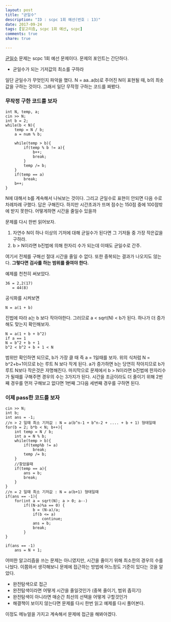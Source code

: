 ```yaml
---
layout: post
title: "균일수"
description: "ID : scpc 1회 예선(번호 : 13)"
date: 2017-09-24
tags: [알고리즘, scpc 1회 예선, scpc]
comments: true
share: true

---
```


[균일수](https://www.codeground.org) 문제는 scpc 1회 예선 문제이다. 문제의 포인트는 간단하다.
* 균일수가 되는 기저값의 최소를 구하라

일단 균일수가 무엇인지 파악을 했다. N = aa..a(b)로 주어진 N이 표현될 때, b의 최솟값을 구하는 것이다.
그래서 일단 무작정 구하는 코드를 짜봤다.

### 무작정 구한 코드를 보자
    int N, temp, a;
    cin >> N;
    int b = 2;
    while(b < N){
        temp = N / b;
        a = num % b;

        while(temp > b){
            if(temp % b != a){
                b++;
                break;
            }
            temp /= b;
        }
        if(temp == a)
            break;
        b++;
    }
        
N에 대해서 b를 계속해서 나눠보는 것이다. 그리고 균일수로 표현이 안되면 다음 수로 차례차례 구했다. 답은 구해진다. 하지만 시간초과가 뜨며 점수는 150점 중에 100점밖에 받지 못한다. 어떻게하면 시간을 줄일수 있을까

문제를 다시 한번 읽어보자.
1. 자연수 N이 하나 이상의 기저에 대해 균일수가 된다면 그 기저들 중 가장 작은값을 구하라.
2. b > N이라면 b진법에 의해 한자리 수가 되는데 이때도 균일수로 간주.

여기서 전체를 구해선 절대 시간을 줄일 수 없다. 또한 중복되는 결과가 나오지도 않는다. **그렇다면 검사를 하는 범위를 줄여야 한다.**

예제를 천천히 써보았다.

	36 = 2,2(17)
	   = 44(8)
   
공식화를 시켜보면
	
    N = a(1 + b)
   
진법에 따라 a는 b 보다 작아야한다. 그러므로 a < sqrt(N) < b가 된다.
하나가 더 증가해도 맞는지 확인해보자.
	
    N = a(1 + b + b^2)
    if a == 1
    N = b^2 + b + 1
    b^2 < b^2 + b + 1 < N
    
범위만 확인하면 되므로, b가 가장 클 때 즉 a = 1일때를 보자. 위의 식처럼 N = b^2+b+1이므로 b는 루트 N 보다 작게 된다. a가 증가하면 b는 당연히 작아지므로 b가 루트 N보다 작은것은 자명해진다.
마지막으로 문제에서 b > N이라면 b진법에 한자리수가 될때를 구해주면 경우의 수는 3가지가 된다.
시간을 조금이라도 더 줄이기 위해
2번째 경우를 먼저 구해보고 없다면 1번째 그다음 세번째 경우를 구하면 된다.

### 이제 pass한 코드를 보자
	cin >> N;
    int b;
    int ans = -1;
    //n > 2 일때 최소 기저값 : N = a(b^n-1 + b^n-2 + .... + b + 1) 형태일때
    for(b = 2; b*b < N; b++){
        int temp = N / b;
        int a = N % b;
        while(temp > b){
            if(temp%b != a)
                break;
            temp /= b;
        }
        //찾았을때
        if(temp == a){
            ans = b;
            break;
        }
    }
	//n = 2 일때 최소 기저값 : N = a(b+1) 형태일때
    if(ans == -1){
        for(int a = sqrt(N); a > 0; a--)
            if((N-a)%a == 0) {
                b = (N-a)/a;
                if(b <= a)
                    continue;
                ans = b;
                break;
            }
    }

    if(ans == -1)
        ans = N + 1;
        
어떠한 알고리즘을 쓰는 문제는 아니였지만, 시간을 줄이기 위해 최소한의 경우의 수를 나눴다. 이쯤와서 생각해보니 문제에 접근하는 방법에 어느정도 기준이 있다는 것을 알았다.
* 완전탐색으로 접근
* 완전탐색이라면 어떻게 시간을 줄일것인가 (중복 줄이기, 범위 좁히기)
* 완전탐색이 아니라면 매순간 최선의 선택을 어떻게 구할것인가
* 해결책이 보이지 않는다면 문제를 다시 한번 읽고 예제를 다시 풀어본다.

이정도 메뉴얼을 가지고 계속해서 문제에 접근을 해봐야겠다.